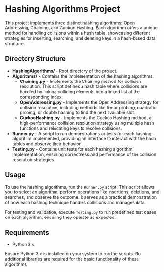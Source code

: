 
# Hashing Algorithms Project

This project implements three distinct hashing algorithms: Open Addressing, Chaining, and Cuckoo Hashing. Each algorithm offers a unique method for handling collisions within a hash table, showcasing different strategies for inserting, searching, and deleting keys in a hash-based data structure.

## Directory Structure

- **HashingAlgorithms/** - Root directory of the project.
- **Algorithms/** - Contains the implementation of the hashing algorithms.
  - **Chaining.py** - Implements the Chaining method for collision resolution. This script defines a hash table where collisions are handled by linking colliding elements into a linked list at the corresponding index.
  - **OpenAddressing.py** - Implements the Open Addressing strategy for collision resolution, including methods like linear probing, quadratic probing, or double hashing to find the next available slot.
  - **CuckooHashing.py** - Implements the Cuckoo Hashing method, a high-performance collision resolution strategy using multiple hash functions and relocating keys to resolve collisions.
- **Runner.py** - A script to run demonstrations or tests for each hashing algorithm implemented, providing an interface to interact with the hash tables and observe their behavior.
- **Testing.py** - Contains unit tests for each hashing algorithm implementation, ensuring correctness and performance of the collision resolution strategies.

## Usage

To use the hashing algorithms, run the `Runner.py` script. This script allows you to select an algorithm, perform operations like insertions, deletions, and searches, and observe the outcome. It serves as a practical demonstration of how each hashing technique handles collisions and manages data.

For testing and validation, execute `Testing.py` to run predefined test cases on each algorithm, ensuring they operate as expected.

## Requirements

- Python 3.x

Ensure Python 3.x is installed on your system to run the scripts. No additional libraries are required for the basic functionality of these algorithms.
